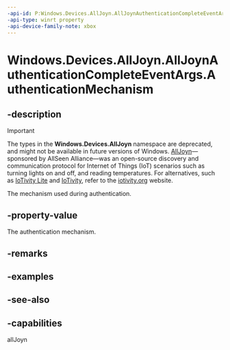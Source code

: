 ```yaml
---
-api-id: P:Windows.Devices.AllJoyn.AllJoynAuthenticationCompleteEventArgs.AuthenticationMechanism
-api-type: winrt property
-api-device-family-note: xbox
---
```


<!-- Property syntax
public Windows.Devices.AllJoyn.AllJoynAuthenticationMechanism AuthenticationMechanism { get; }
-->

# Windows.Devices.AllJoyn.AllJoynAuthenticationCompleteEventArgs.AuthenticationMechanism

## -description

> [!IMPORTANT]
> The types in the **Windows.Devices.AllJoyn** namespace are deprecated, and might not be available in future versions of Windows. [AllJoyn](https://openconnectivity.org/technology/reference-implementation/alljoyn/)&mdash;sponsored by AllSeen Alliance&mdash;was an open-source discovery and communication protocol for Internet of Things (IoT) scenarios such as turning lights on and off, and reading temperatures. For alternatives, such as [IoTivity Lite](https://github.com/iotivity/iotivity-lite) and [IoTivity](https://github.com/iotivity/iotivity), refer to the [iotivity.org](https://iotivity.org/) website.

The mechanism used during authentication.

## -property-value
The authentication mechanism.

## -remarks

## -examples

## -see-also


## -capabilities
allJoyn
